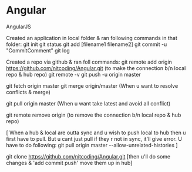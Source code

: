 # Angular
AngularJS

Created an application in local folder & ran following commands in that folder:
git init
 git status
git add [filename1 filename2]
git commit -u "CommitComment"
 git log

Created a repo via github & ran foll commands:
git remote add origin https://github.com/nitcoding/Angular.git (to make the connection b/n local repo & hub repo)
 git remote -v
git push -u origin master

git fetch origin master
git merge origin/master (When u want to resolve conflicts & merge)

git pull origin master (When u want take latest and avoid all conflict)

git remote remove origin (to remove the connection b/n local repo & hub repo)

[
When a hub & local are outta sync and u wish to push local to hub then u first have to pull. But u cant just pull if they r not in sync, it'll give error. U have to do following:
git pull origin master --allow-unrelated-histories
]

git clone https://github.com/nitcoding/Angular.git
[then u'll do some changes & 'add commit push' move them up in hub]
